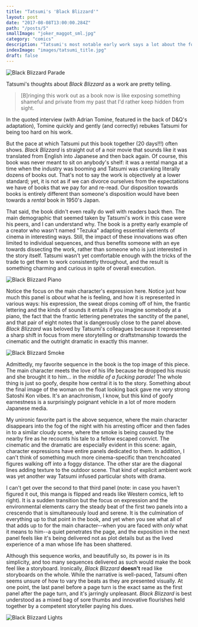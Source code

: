 ```yaml
---
title: "Tatsumi's 'Black Blizzard'"
layout: post
date: "2017-08-08T13:00:00.284Z"
path: "/posts/5"
smallImage: "joker_maggot_sml.jpg"
category: "comics"
description: "Tatsumi's most notable early work says a lot about the form and how we interact with it."
indexImage: "images/tatsumi_title.jpg"
draft: false
---
```


![Black Blizzard Parade](tatsumi_parade.jpg)

Tatsumi's thoughts about _Black Blizzard_ as a work are pretty telling.

> [B]ringing this work out as a book now is like exposing something shameful and private from my past that I'd rather keep hidden from sight.

In the quoted interview (with Adrian Tomine, featured in the back of D&Q's adaptation), Tomine quickly and gently (and correctly) rebukes Tatsumi for being too hard on his work.

But the pace at which Tatsumi put this book together (20 days!!!) often shows. _Black Blizzard_ is straight out of a noir movie that sounds like it was translated from English into Japanese and then back again. Of course, this book was never meant to sit on anybody's shelf: it was a rental manga at a time when the industry was booming and Tatsumi was cranking literally dozens of books out. That's not to say the work is objectively at a lower standard; yet, it is not as if we can divorce ourselves from the expectations we have of books that we pay for and re-read. Our disposition towards books is entirely different than someone's disposition would have been towards a _rental_ book in 1950's Japan.

That said, the book didn't even really do well with readers back then. The main demographic that seemed taken by Tatsumi's work in this case were his peers, and I can understand why. The book is a pretty early example of a creator who wasn't named "Tezuka" adapting essential elements of cinema in interesting ways. Still, the impact of these innovations was often limited to individual sequences, and thus benefits someone with an eye towards dissecting the work, rather than someone who is just interested in the story itself. Tatsumi wasn't yet comfortable enough with the tricks of the trade to get them to work consistently throughout, and the result is something charming and curious in spite of overall execution.

![Black Blizzard Piano](tatsumi_title.jpg)

Notice the focus on the main character's expression here. Notice just how much this panel is _about_ what he is feeling, and how it is represented in various ways: his expression, the sweat drops coming off of him, the frantic lettering and the kinds of sounds it entails if you imagine somebody at a piano, the fact that the frantic lettering penetrates the sanctity of the panel, and that pair of eight notes that is dangerously close to the panel above.  _Black Blizzard_ was beloved by Tatsumi's colleagues because it represented a sharp shift in focus from mere storytelling or draftstmanship towards the cinematic and the outright dramatic in exactly this manner.

![Black Blizzard Smoke](tatsumi_smoke.jpg)

Admittedly, my favorite sequence in the book is the top image of this piece. The main character meets the love of his life because he dropped his music and she brought it to him... in the _middle of a fucking parade!_ The whole thing is just so goofy, despite how central it is to the story. Something about the final image of the woman on the float looking back gave me _very_ strong Satoshi Kon vibes. It's an anachronism, I know, but this kind of goofy earnestness is a surprisingly poignant vehicle in a lot of more modern Japanese media.

My unironic favorite part is the above sequence, where the main character disappears into the fog of the night with his arresting officer and then fades in to a similar cloudy scene, where the smoke is being caused by the nearby fire as he recounts his tale to a fellow escaped convict. The cinematic and the dramatic are especially evident in this scene: again, character expressions have entire panels dedicated to them. In addition, I can't think of something much more cinema-specific than trenchcoated figures walking off into a foggy distance. The other star are the diagonal lines adding texture to the outdoor scene. That kind of explicit ambient work was yet another way Tatsumi infused particular shots with drama.

I can't get over the second to that third panel (note: in case you haven't figured it out, this manga is flipped and reads like Western comics, left to right). It is a sudden transition but the focus on expression and the environmental elements carry the steady beat of the first two panels into a crescendo that is simultaneously loud and serene. It is the culmination of everything up to that point in the book, and yet when you see what all of that adds up to for the main character--when you are faced with _only_ what it means to him--a quiet penetrates the page, and the exposition in the next panel feels like it's being delivered not as plot details but as the lived experience of a man whose life has been shattered.

Although this sequence works, and beautifully so, its power is in its simplicity, and too many sequences delivered as such would make the book feel like a storyboard. Ironically, _Black Blizzard_ **doesn't** read like storyboards on the whole. While the narrative is well-paced, Tatsumi often seems unsure of how to vary the beats as they are presented visually. At one point, the last panel before a page turn is the exact same as the first panel after the page turn, and it's jarringly unpleasant.  _Black Blizzard_ is best understood as a mixed bag of sore thumbs and innovative flourishes held together by a competent storyteller paying his dues.

![Black Blizzard Lights](tatsumi_lights.jpg)
